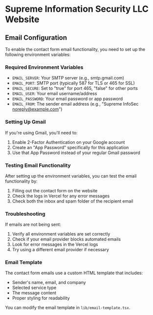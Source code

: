 # Supreme Information Security LLC Website

## Email Configuration

To enable the contact form email functionality, you need to set up the following environment variables:

### Required Environment Variables

- `EMAIL_SERVER`: Your SMTP server (e.g., smtp.gmail.com)
- `EMAIL_PORT`: SMTP port (typically 587 for TLS or 465 for SSL)
- `EMAIL_SECURE`: Set to "true" for port 465, "false" for other ports
- `EMAIL_USER`: Your email username/address
- `EMAIL_PASSWORD`: Your email password or app password
- `EMAIL_FROM`: The sender email address (e.g., "Supreme InfoSec <noreply@example.com>")

### Setting Up Gmail

If you're using Gmail, you'll need to:

1. Enable 2-Factor Authentication on your Google account
2. Create an "App Password" specifically for this application
3. Use that App Password instead of your regular Gmail password

### Testing Email Functionality

After setting up the environment variables, you can test the email functionality by:

1. Filling out the contact form on the website
2. Check the logs in Vercel for any error messages
3. Check both the inbox and spam folder of the recipient email

### Troubleshooting

If emails are not being sent:

1. Verify all environment variables are set correctly
2. Check if your email provider blocks automated emails
3. Look for error messages in the Vercel logs
4. Try using a different email provider if necessary

### Email Template

The contact form emails use a custom HTML template that includes:
- Sender's name, email, and company
- Selected service type
- The message content
- Proper styling for readability

You can modify the email template in `lib/email-template.tsx`.

